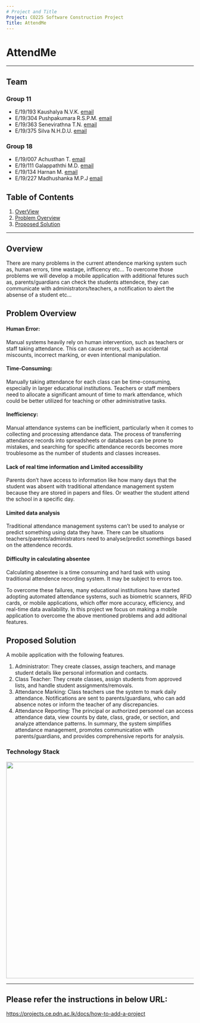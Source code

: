 ```yaml
---
# Project and Title
Project: CO225 Software Construction Project
Title: AttendMe
---
```

# AttendMe
---

## Team
### Group 11

-  E/19/193 Kaushalya N.V.K. [email](mailto:e19193@eng.pdn.ac.lk)
-  E/19/304 Pushpakumara R.S.P.M. [email](mailto:e19304@eng.pdn.ac.lk)
-  E/19/363 Senevirathna T.N. [email](mailto:e19363@eng.pdn.ac.lk)
-  E/19/375 Silva N.H.D.U. [email](mailto:e19375@eng.pdn.ac.lk)

### Group 18

-  E/19/007 Achusthan T. [email](mailto:e19007@eng.pdn.ac.lk)
-  E/19/111 Galappaththi M.D. [email](mailto:e19111@eng.pdn.ac.lk)
-  E/19/134 Harnan M. [email](mailto:e19134@eng.pdn.ac.lk)
-  E/19/227 Madhushanka M.P.J [email](mailto:e19227@eng.pdn.ac.lk)


## Table of Contents
1. [OverView](#overview)
2. [Problem Overview](#problem-overview)
3. [Proposed Solution](#proposed-solution)

---
## Overview
There are many problems in the current attendence marking system such as, human errors, time wastage, infficency etc... To overcome those problems we will develop a mobile application with additional fetures such as, parents/guardians can check the students attendece, they can communicate with administrators/teachers, a notification to alert the absense of a student etc...

## Problem Overview
#### Human Error: 
Manual systems heavily rely on human intervention, such as teachers or staff taking attendance. This can cause errors, such as accidental miscounts, incorrect marking, or even intentional manipulation.

#### Time-Consuming: 
Manually taking attendance for each class can be time-consuming, especially in larger educational institutions. Teachers or staff members need to allocate a significant amount of time to mark attendance, which could be better utilized for teaching or other administrative tasks.

#### Inefficiency: 
Manual attendance systems can be inefficient, particularly when it comes to collecting and processing attendance data. The process of transferring attendance records into spreadsheets or databases can be prone to mistakes, and searching for specific attendance records becomes more troublesome as the number of students and classes increases.

#### Lack of real time information and Limited  accessibility  
Parents don’t have access to information like how many days that the student was absent with traditional attendance management system because they are stored in papers and files. Or weather the student attend the school in a specific day.

#### Limited data analysis
Traditional attendance management systems can’t be used to analyse or predict something using data they have. There can be situations teachers/parents/administrators need to analyse/predict somethings based on the attendence records.

#### Difficulty in calculating absentee
Calculating absentee is a time consuming and hard task with using traditional attendence recording system. It may be subject to errors too. 

To overcome these failures, many educational institutions have started adopting automated attendance systems, such as biometric scanners, RFID cards, or mobile applications, which offer more accuracy, efficiency, and real-time data availability. In this project we focus on making a mobile application to overcome the above mentioned problems and add aditional features.


## Proposed Solution
A mobile application with the following features.
1. Administrator: They create classes, assign teachers, and manage student details like personal information and contacts.
2. Class Teacher: They create classes, assign students from approved lists, and handle student assignments/removals.
3. Attendance Marking: Class teachers use the system to mark daily attendance. Notifications are sent to parents/guardians, who can add absence notes or inform the teacher of any discrepancies.
4. Attendance Reporting: The principal or authorized personnel can access attendance data, view counts by date, class, grade, or section, and analyze attendance patterns.
In summary, the system simplifies attendance management, promotes communication with parents/guardians, and provides comprehensive reports for analysis.

### Technology Stack
<p align="center"> <img src = "#" width="580"> </p>

---



## Please refer the instructions in below URL:

https://projects.ce.pdn.ac.lk/docs/how-to-add-a-project
